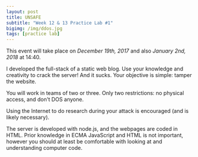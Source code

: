```yaml
---
layout: post
title: UNSAFE
subtitle: "Week 12 & 13 Practice Lab #1"
bigimg: /img/ddos.jpg
tags: [practice lab]
---
```


This event will take place on *December 19th, 2017* and also *January 2nd, 2018* at 14:40.

I developed the full-stack of a static web blog. Use your knowledge and creativity to crack the server! And it sucks. Your objective is simple: tamper the website.

You will work in teams of two or three. Only two restrictions: no physical access, and don't DOS anyone.

Using the Internet to do research during your attack is encouraged (and is likely necessary).

The server is developed with node.js, and the webpages are coded in HTML. Prior knowledge in ECMA JavaScript and HTML is not important, however you should at least be comfortable with looking at and understanding computer code.
